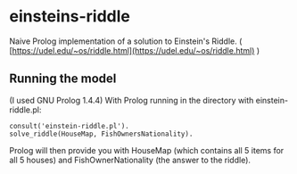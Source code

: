 # einsteins-riddle
Naive Prolog implementation of a solution to Einstein's Riddle.
( [https://udel.edu/~os/riddle.html](https://udel.edu/~os/riddle.html) )
## Running the model
(I used GNU Prolog 1.4.4)
With Prolog running in the directory with einstein-riddle.pl:
```
consult('einstein-riddle.pl').
solve_riddle(HouseMap, FishOwnersNationality).
```
Prolog will then provide you with HouseMap (which contains all 5 items for all 5 houses) and FishOwnerNationality (the answer to the riddle).
